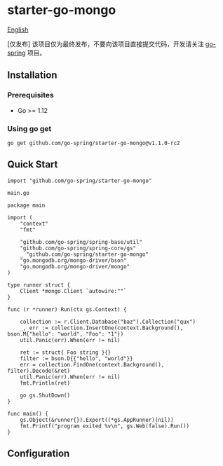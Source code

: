 # starter-go-mongo

[English](README_EN.md)

[仅发布] 该项目仅为最终发布，不要向该项目直接提交代码，开发请关注 [go-spring](https://github.com/go-spring/go-spring) 项目。

## Installation

### Prerequisites

- Go >= 1.12

### Using go get

```
go get github.com/go-spring/starter-go-mongo@v1.1.0-rc2 
```

## Quick Start

```
import "github.com/go-spring/starter-go-mongo"
```

`main.go`

```
package main

import (
	"context"
	"fmt"

	"github.com/go-spring/spring-base/util"
	"github.com/go-spring/spring-core/gs"
	_ "github.com/go-spring/starter-go-mongo"
	"go.mongodb.org/mongo-driver/bson"
	"go.mongodb.org/mongo-driver/mongo"
)

type runner struct {
	Client *mongo.Client `autowire:""`
}

func (r *runner) Run(ctx gs.Context) {

	collection := r.Client.Database("baz").Collection("qux")
	_, err := collection.InsertOne(context.Background(), bson.M{"hello": "world", "Foo": "1"})
	util.Panic(err).When(err != nil)

	ret := struct{ Foo string }{}
	filter := bson.D{{"hello", "world"}}
	err = collection.FindOne(context.Background(), filter).Decode(&ret)
	util.Panic(err).When(err != nil)
	fmt.Println(ret)

	go gs.ShutDown()
}

func main() {
	gs.Object(&runner{}).Export((*gs.AppRunner)(nil))
	fmt.Printf("program exited %v\n", gs.Web(false).Run())
}
```

## Configuration